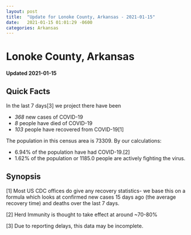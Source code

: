 ```yaml
---
layout: post
title:  "Update for Lonoke County, Arkansas - 2021-01-15"
date:   2021-01-15 01:01:29 -0600
categories: Arkansas
---
```


# Lonoke County, Arkansas
#### Updated 2021-01-15

## Quick Facts

In the last 7 days[3] we project there have been
- *368* new cases of COVID-19
- *8* people have died of COVID-19
- *103* people have recovered from COVID-19[1]

The population in this census area is 73309. By our calculations:
- 6.94% of the population have had COVID-19.[2]
- 1.62% of the population or 1185.0 people are actively fighting the virus.

## Synopsis




[1] Most US CDC offices do give any recovery statistics- we base this on a formula which looks at confirmed new cases
15 days ago (the average recovery time) and deaths over the last 7 days.

[2] Herd Immunity is thought to take effect at around ~70-80%

[3] Due to reporting delays, this data may be incomplete.
 
    